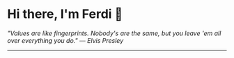 <h1>Hi there, I'm Ferdi 👋</h1>

<p><em>
  "Values are like fingerprints. Nobody's are the same, but you leave 'em all over everything you do." — Elvis Presley
</em></p>

---
